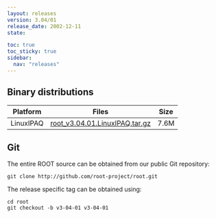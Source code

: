 ```yaml
---
layout: releases
version: 3.04/01
release_date: 2002-12-11
state:

toc: true
toc_sticky: true
sidebar:
  nav: "releases"
---
```



## Binary distributions

| Platform       | Files | Size |
|-----------|-------|-----|
| LinuxIPAQ | [root_v3.04.01.LinuxIPAQ.tar.gz](https://root.cern/download/root_v3.04.01.LinuxIPAQ.tar.gz) | 7.6M |


## Git
The entire ROOT source can be obtained from our public Git repository:

~~~
git clone http://github.com/root-project/root.git
~~~
The release specific tag can be obtained using:
~~~
cd root
git checkout -b v3-04-01 v3-04-01
~~~

